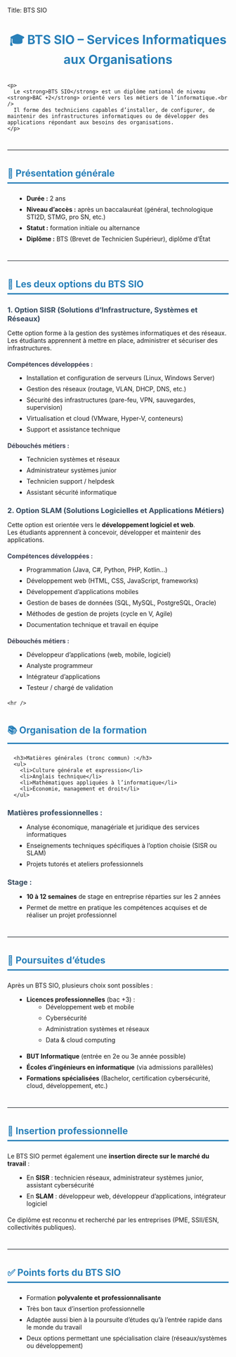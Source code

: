 Title: BTS SIO

 <main class="container">
    <h1>🎓 BTS SIO – Services Informatiques aux Organisations</h1>

    <p>
      Le <strong>BTS SIO</strong> est un diplôme national de niveau <strong>BAC +2</strong> orienté vers les métiers de l’informatique.<br />
      Il forme des techniciens capables d’installer, de configurer, de maintenir des infrastructures informatiques ou de développer des applications répondant aux besoins des organisations.
    </p>
  <hr/>

  <section>
      <h2>📌 Présentation générale</h2>
      <ul>
        <li><strong>Durée :</strong> 2 ans</li>
        <li><strong>Niveau d’accès :</strong> après un baccalauréat (général, technologique STI2D, STMG, pro SN, etc.)</li>
        <li><strong>Statut :</strong> formation initiale ou alternance</li>
        <li><strong>Diplôme :</strong> BTS (Brevet de Technicien Supérieur), diplôme d’État</li>
      </ul>
    </section>

   <hr />

  <section>
      <h2>🔀 Les deux options du BTS SIO</h2>

  <article>
        <h3>1. Option <strong>SISR</strong> (Solutions d’Infrastructure, Systèmes et Réseaux)</h3>
        <p>Cette option forme à la gestion des systèmes informatiques et des réseaux.<br />
        Les étudiants apprennent à mettre en place, administrer et sécuriser des infrastructures.</p>

  <h4>Compétences développées :</h4>
        <ul>
          <li>Installation et configuration de serveurs (Linux, Windows Server)</li>
          <li>Gestion des réseaux (routage, VLAN, DHCP, DNS, etc.)</li>
          <li>Sécurité des infrastructures (pare-feu, VPN, sauvegardes, supervision)</li>
          <li>Virtualisation et cloud (VMware, Hyper-V, conteneurs)</li>
          <li>Support et assistance technique</li>
        </ul>

  <h4>Débouchés métiers :</h4>
        <ul>
          <li>Technicien systèmes et réseaux</li>
          <li>Administrateur systèmes junior</li>
          <li>Technicien support / helpdesk</li>
          <li>Assistant sécurité informatique</li>
        </ul>
      </article>

<article>
        <h3>2. Option <strong>SLAM</strong> (Solutions Logicielles et Applications Métiers)</h3>
        <p>Cette option est orientée vers le <strong>développement logiciel et web</strong>.<br />
        Les étudiants apprennent à concevoir, développer et maintenir des applications.</p>

  <h4>Compétences développées :</h4>
        <ul>
          <li>Programmation (Java, C#, Python, PHP, Kotlin…)</li>
          <li>Développement web (HTML, CSS, JavaScript, frameworks)</li>
          <li>Développement d’applications mobiles</li>
          <li>Gestion de bases de données (SQL, MySQL, PostgreSQL, Oracle)</li>
          <li>Méthodes de gestion de projets (cycle en V, Agile)</li>
          <li>Documentation technique et travail en équipe</li>
        </ul>

  <h4>Débouchés métiers :</h4>
        <ul>
          <li>Développeur d’applications (web, mobile, logiciel)</li>
          <li>Analyste programmeur</li>
          <li>Intégrateur d’applications</li>
          <li>Testeur / chargé de validation</li>
        </ul>
      </article>
    </section>

    <hr />

<section>
      <h2>📚 Organisation de la formation</h2>

      <h3>Matières générales (tronc commun) :</h3>
      <ul>
        <li>Culture générale et expression</li>
        <li>Anglais technique</li>
        <li>Mathématiques appliquées à l’informatique</li>
        <li>Économie, management et droit</li>
      </ul>

  <h3>Matières professionnelles :</h3>
      <ul>
        <li>Analyse économique, managériale et juridique des services informatiques</li>
        <li>Enseignements techniques spécifiques à l’option choisie (SISR ou SLAM)</li>
        <li>Projets tutorés et ateliers professionnels</li>
      </ul>

  <h3>Stage :</h3>
      <ul>
        <li><strong>10 à 12 semaines</strong> de stage en entreprise réparties sur les 2 années</li>
        <li>Permet de mettre en pratique les compétences acquises et de réaliser un projet professionnel</li>
      </ul>
    </section>

  <hr />

  <section>
      <h2>🚀 Poursuites d’études</h2>
      <p>Après un BTS SIO, plusieurs choix sont possibles :</p>
      <ul>
        <li><strong>Licences professionnelles</strong> (bac +3) :
          <ul>
            <li>Développement web et mobile</li>
            <li>Cybersécurité</li>
            <li>Administration systèmes et réseaux</li>
            <li>Data & cloud computing</li>
          </ul>
        </li>
        <li><strong>BUT Informatique</strong> (entrée en 2e ou 3e année possible)</li>
        <li><strong>Écoles d’ingénieurs en informatique</strong> (via admissions parallèles)</li>
        <li><strong>Formations spécialisées</strong> (Bachelor, certification cybersécurité, cloud, développement, etc.)</li>
      </ul>
    </section>

  <hr />

  <section>
      <h2>💼 Insertion professionnelle</h2>
      <p>Le BTS SIO permet également une <strong>insertion directe sur le marché du travail</strong> :</p>
      <ul>
        <li>En <strong>SISR</strong> : technicien réseaux, administrateur systèmes junior, assistant cybersécurité</li>
        <li>En <strong>SLAM</strong> : développeur web, développeur d’applications, intégrateur logiciel</li>
      </ul>
      <p>Ce diplôme est reconnu et recherché par les entreprises (PME, SSII/ESN, collectivités publiques).</p>
    </section>

  <hr />

  <section>
      <h2>✅ Points forts du BTS SIO</h2>
      <ul>
        <li>Formation <strong>polyvalente et professionnalisante</strong></li>
        <li>Très bon taux d’insertion professionnelle</li>
        <li>Adaptée aussi bien à la poursuite d’études qu’à l’entrée rapide dans le monde du travail</li>
        <li>Deux options permettant une spécialisation claire (réseaux/systèmes ou développement)</li>
      </ul>
    </section>
  </main>
<style>
h1 {
  text-align: center;
  margin-bottom: 35px;
  color: #2980b9;
  font-weight: 700;
}
h2 {
  color: #2980b9;
  border-bottom: 3px solid #2980b9;
  padding-bottom: 8px;
  margin-top: 40px;
  margin-bottom: 25px;
}
h3 {
  color: #34495e;
  margin-bottom: 12px;
}
h4 {
  margin-top: 20px;
  margin-bottom: 8px;
  color: #3a3f51;
}
p {
  margin-bottom: 15px;
}
ul {
  margin-left: 20px;
  margin-bottom: 20px;
}
li {
  margin-bottom: 8px;
}
hr {
  border: none;
  border-top: 1px solid #e1e8f0;
  margin: 40px 0;
}
</style>

